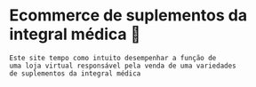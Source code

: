 # Ecommerce de suplementos da integral médica :muscle:
    Este site tempo como intuito desempenhar a função de
    uma loja virtual responsável pela venda de uma variedades
    de suplementos da integral médica